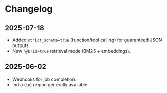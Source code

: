 # Changelog

## 2025-07-18
- Added `strict_schema=true` (function/tool calling) for guaranteed JSON outputs.
- New `hybrid=true` retrieval mode (BM25 + embeddings).

## 2025-06-02
- Webhooks for job completion.
- India (`in`) region generally available.

